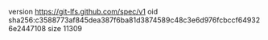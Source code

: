 version https://git-lfs.github.com/spec/v1
oid sha256:c3588773af845dea387f6ba81d3874589c48c3e6d976fcbccf649326e2447108
size 11309
